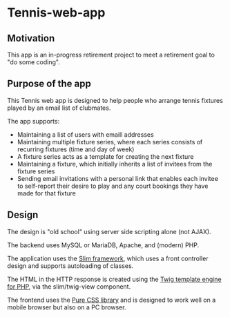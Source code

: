 # Tennis-web-app

## Motivation
This app is an in-progress retirement project to meet a retirement goal to "do some coding".

## Purpose of the app
This Tennis web app is designed to help people who arrange tennis fixtures played by an email list of clubmates.

The app supports:
- Maintaining a list of users with emaill addresses
- Maintaining multiple fixture series, where each series consists of recurring fixtures (time and day of week)
- A fixture series acts as a template for creating the next fixture
- Maintaining a fixture, which initially inherits a list of invitees from the fixture series
- Sending email invitations with a personal link that enables each invitee to self-report their desire to play and any court bookings they have made for that fixture

## Design
The design is "old school" using server side scripting alone (not AJAX).

The backend uses MySQL or MariaDB, Apache, and (modern) PHP.

The application uses the [Slim framework](https://www.slimframework.com/), which uses a front controller design and supports autoloading of classes.

The HTML in the HTTP response is created using the [Twig template engine for PHP](https://twig.symfony.com/), via the slim/twig-view component.

The frontend uses the [Pure CSS library](https://purecss.io/) and is designed to work well on a mobile browser but also on a PC browser.

